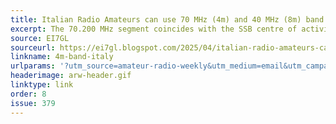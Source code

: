 ```yaml
---
title: Italian Radio Amateurs can use 70 MHz (4m) and 40 MHz (8m) band until end of 2025
excerpt: The 70.200 MHz segment coincides with the SSB centre of activity.
source: EI7GL
sourceurl: https://ei7gl.blogspot.com/2025/04/italian-radio-amateurs-can-use-70-mhz.html
linkname: 4m-band-italy
urlparams: '?utm_source=amateur-radio-weekly&utm_medium=email&utm_campaign=newsletter'
headerimage: arw-header.gif
linktype: link
order: 8
issue: 379
---
```

